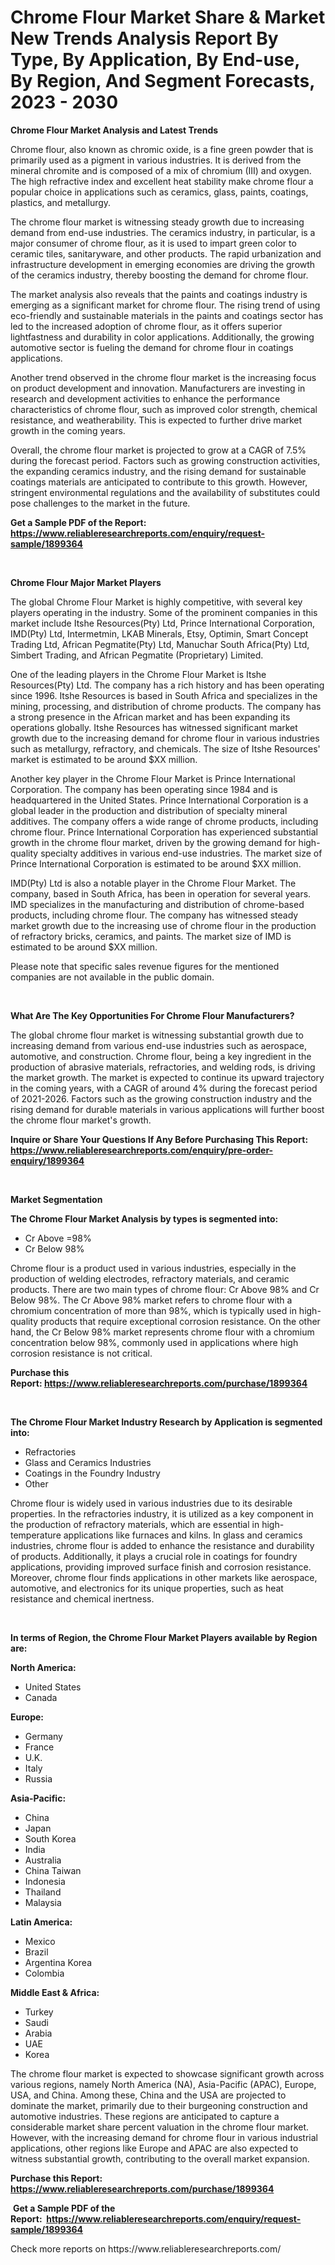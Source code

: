 <p><h1>Chrome Flour Market Share & Market New Trends Analysis Report By Type, By Application, By End-use, By Region, And Segment Forecasts, 2023 - 2030</h1></p><p><strong>Chrome Flour Market Analysis and Latest Trends</strong></p>
<p><p>Chrome flour, also known as chromic oxide, is a fine green powder that is primarily used as a pigment in various industries. It is derived from the mineral chromite and is composed of a mix of chromium (III) and oxygen. The high refractive index and excellent heat stability make chrome flour a popular choice in applications such as ceramics, glass, paints, coatings, plastics, and metallurgy.</p><p>The chrome flour market is witnessing steady growth due to increasing demand from end-use industries. The ceramics industry, in particular, is a major consumer of chrome flour, as it is used to impart green color to ceramic tiles, sanitaryware, and other products. The rapid urbanization and infrastructure development in emerging economies are driving the growth of the ceramics industry, thereby boosting the demand for chrome flour.</p><p>The market analysis also reveals that the paints and coatings industry is emerging as a significant market for chrome flour. The rising trend of using eco-friendly and sustainable materials in the paints and coatings sector has led to the increased adoption of chrome flour, as it offers superior lightfastness and durability in color applications. Additionally, the growing automotive sector is fueling the demand for chrome flour in coatings applications.</p><p>Another trend observed in the chrome flour market is the increasing focus on product development and innovation. Manufacturers are investing in research and development activities to enhance the performance characteristics of chrome flour, such as improved color strength, chemical resistance, and weatherability. This is expected to further drive market growth in the coming years.</p><p>Overall, the chrome flour market is projected to grow at a CAGR of 7.5% during the forecast period. Factors such as growing construction activities, the expanding ceramics industry, and the rising demand for sustainable coatings materials are anticipated to contribute to this growth. However, stringent environmental regulations and the availability of substitutes could pose challenges to the market in the future.</p></p>
<p><strong>Get a Sample PDF of the Report:&nbsp; <a href="https://www.reliableresearchreports.com/enquiry/request-sample/1899364">https://www.reliableresearchreports.com/enquiry/request-sample/1899364</a></strong></p>
<p>&nbsp;</p>
<p><strong>Chrome Flour Major Market Players</strong></p>
<p><p>The global Chrome Flour Market is highly competitive, with several key players operating in the industry. Some of the prominent companies in this market include Itshe Resources(Pty) Ltd, Prince International Corporation, IMD(Pty) Ltd, Intermetmin, LKAB Minerals, Etsy, Optimin, Smart Concept Trading Ltd, African Pegmatite(Pty) Ltd, Manuchar South Africa(Pty) Ltd, Simbert Trading, and African Pegmatite (Proprietary) Limited.</p><p>One of the leading players in the Chrome Flour Market is Itshe Resources(Pty) Ltd. The company has a rich history and has been operating since 1996. Itshe Resources is based in South Africa and specializes in the mining, processing, and distribution of chrome products. The company has a strong presence in the African market and has been expanding its operations globally. Itshe Resources has witnessed significant market growth due to the increasing demand for chrome flour in various industries such as metallurgy, refractory, and chemicals. The size of Itshe Resources' market is estimated to be around $XX million.</p><p>Another key player in the Chrome Flour Market is Prince International Corporation. The company has been operating since 1984 and is headquartered in the United States. Prince International Corporation is a global leader in the production and distribution of specialty mineral additives. The company offers a wide range of chrome products, including chrome flour. Prince International Corporation has experienced substantial growth in the chrome flour market, driven by the growing demand for high-quality specialty additives in various end-use industries. The market size of Prince International Corporation is estimated to be around $XX million.</p><p>IMD(Pty) Ltd is also a notable player in the Chrome Flour Market. The company, based in South Africa, has been in operation for several years. IMD specializes in the manufacturing and distribution of chrome-based products, including chrome flour. The company has witnessed steady market growth due to the increasing use of chrome flour in the production of refractory bricks, ceramics, and paints. The market size of IMD is estimated to be around $XX million.</p><p>Please note that specific sales revenue figures for the mentioned companies are not available in the public domain.</p></p>
<p>&nbsp;</p>
<p><strong>What Are The Key Opportunities For Chrome Flour Manufacturers?</strong></p>
<p><p>The global chrome flour market is witnessing substantial growth due to increasing demand from various end-use industries such as aerospace, automotive, and construction. Chrome flour, being a key ingredient in the production of abrasive materials, refractories, and welding rods, is driving the market growth. The market is expected to continue its upward trajectory in the coming years, with a CAGR of around 4% during the forecast period of 2021-2026. Factors such as the growing construction industry and the rising demand for durable materials in various applications will further boost the chrome flour market's growth.</p></p>
<p><strong>Inquire or Share Your Questions If Any Before Purchasing This Report: <a href="https://www.reliableresearchreports.com/enquiry/pre-order-enquiry/1899364">https://www.reliableresearchreports.com/enquiry/pre-order-enquiry/1899364</a></strong></p>
<p>&nbsp;</p>
<p><strong>Market Segmentation</strong></p>
<p><strong>The Chrome Flour Market Analysis by types is segmented into:</strong></p>
<p><ul><li>Cr Above =98%</li><li>Cr Below 98%</li></ul></p>
<p><p>Chrome flour is a product used in various industries, especially in the production of welding electrodes, refractory materials, and ceramic products. There are two main types of chrome flour: Cr Above 98% and Cr Below 98%. The Cr Above 98% market refers to chrome flour with a chromium concentration of more than 98%, which is typically used in high-quality products that require exceptional corrosion resistance. On the other hand, the Cr Below 98% market represents chrome flour with a chromium concentration below 98%, commonly used in applications where high corrosion resistance is not critical.</p></p>
<p><strong>Purchase this Report:&nbsp;<a href="https://www.reliableresearchreports.com/purchase/1899364">https://www.reliableresearchreports.com/purchase/1899364</a></strong></p>
<p>&nbsp;</p>
<p><strong>The Chrome Flour Market Industry Research by Application is segmented into:</strong></p>
<p><ul><li>Refractories</li><li>Glass and Ceramics Industries</li><li>Coatings in the Foundry Industry</li><li>Other</li></ul></p>
<p><p>Chrome flour is widely used in various industries due to its desirable properties. In the refractories industry, it is utilized as a key component in the production of refractory materials, which are essential in high-temperature applications like furnaces and kilns. In glass and ceramics industries, chrome flour is added to enhance the resistance and durability of products. Additionally, it plays a crucial role in coatings for foundry applications, providing improved surface finish and corrosion resistance. Moreover, chrome flour finds applications in other markets like aerospace, automotive, and electronics for its unique properties, such as heat resistance and chemical inertness.</p></p>
<p>&nbsp;</p>
<p><strong>In terms of Region, the Chrome Flour Market Players available by Region are:</strong></p>
<p>
    <p> <strong> North America: </strong>
        <ul>
            <li>United States</li>
            <li>Canada</li>
        </ul>
        </p> 
    <p> <strong> Europe: </strong>
        <ul>
            <li>Germany</li>
            <li>France</li>
            <li>U.K.</li>
            <li>Italy</li>
            <li>Russia</li>
        </ul>
        </p> 
    <p> <strong> Asia-Pacific: </strong>
        <ul>
            <li>China</li>
            <li>Japan</li>
            <li>South Korea</li>
            <li>India</li>
            <li>Australia</li>
            <li>China Taiwan</li>
            <li>Indonesia</li>
            <li>Thailand</li>
            <li>Malaysia</li>
        </ul>
        </p> 
    <p> <strong> Latin America: </strong>
        <ul>
            <li>Mexico</li>
            <li>Brazil</li>
            <li>Argentina Korea</li>
            <li>Colombia</li>
        </ul>
        </p> 
    <p> <strong> Middle East & Africa: </strong>
        <ul>
            <li>Turkey</li>
            <li>Saudi</li>
            <li>Arabia</li>
            <li>UAE</li>
            <li>Korea</li>
        </ul>
    </p>
    </p>
<p><p>The chrome flour market is expected to showcase significant growth across various regions, namely North America (NA), Asia-Pacific (APAC), Europe, USA, and China. Among these, China and the USA are projected to dominate the market, primarily due to their burgeoning construction and automotive industries. These regions are anticipated to capture a considerable market share percent valuation in the chrome flour market. However, with the increasing demand for chrome flour in various industrial applications, other regions like Europe and APAC are also expected to witness substantial growth, contributing to the overall market expansion.</p></p>
<p><strong>Purchase this Report: <a href="https://www.reliableresearchreports.com/purchase/1899364">https://www.reliableresearchreports.com/purchase/1899364</a></strong></p>
<p>&nbsp;<strong>Get a Sample PDF of the Report:&nbsp;&nbsp;<a href="https://www.reliableresearchreports.com/enquiry/request-sample/1899364">https://www.reliableresearchreports.com/enquiry/request-sample/1899364</a></strong></p>
<p><strong></strong></p>
<p>Check more reports on https://www.reliableresearchreports.com/</p>